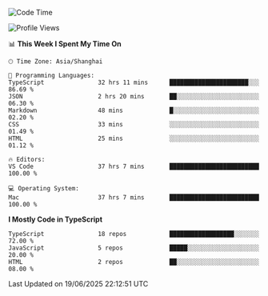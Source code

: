 <!--START_SECTION:waka-->
![Code Time](http://img.shields.io/badge/Code%20Time-7%2C846%20hrs%2027%20mins-blue)

![Profile Views](http://img.shields.io/badge/Profile%20Views-1-blue)

📊 **This Week I Spent My Time On** 

```text
🕑︎ Time Zone: Asia/Shanghai

💬 Programming Languages: 
TypeScript               32 hrs 11 mins      ██████████████████████░░░   86.69 % 
JSON                     2 hrs 20 mins       ██░░░░░░░░░░░░░░░░░░░░░░░   06.30 % 
Markdown                 48 mins             █░░░░░░░░░░░░░░░░░░░░░░░░   02.20 % 
CSS                      33 mins             ░░░░░░░░░░░░░░░░░░░░░░░░░   01.49 % 
HTML                     25 mins             ░░░░░░░░░░░░░░░░░░░░░░░░░   01.12 % 

🔥 Editors: 
VS Code                  37 hrs 7 mins       █████████████████████████   100.00 % 

💻 Operating System: 
Mac                      37 hrs 7 mins       █████████████████████████   100.00 % 
```

**I Mostly Code in TypeScript** 

```text
TypeScript               18 repos            ██████████████████░░░░░░░   72.00 % 
JavaScript               5 repos             █████░░░░░░░░░░░░░░░░░░░░   20.00 % 
HTML                     2 repos             ██░░░░░░░░░░░░░░░░░░░░░░░   08.00 % 
```




 Last Updated on 19/06/2025 22:12:51 UTC
<!--END_SECTION:waka-->
